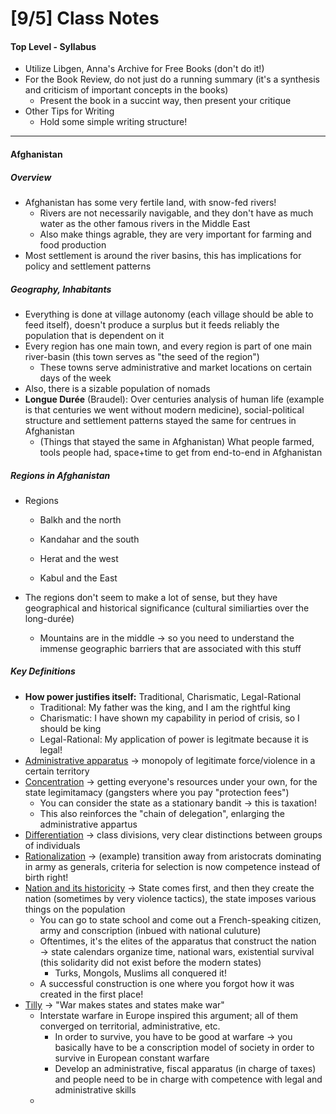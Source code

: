 # [9/5] Class Notes

#### Top Level - Syllabus

- Utilize Libgen, Anna's Archive for Free Books (don't do it!)
- For the Book Review, do not just do a running summary (it's a synthesis and criticism of important concepts in the books)
  - Present the book in a succint way, then present your critique
- Other Tips for Writing
  - Hold some simple writing structure!

----

#### Afghanistan

##### Overview

- Afghanistan has some very fertile land, with snow-fed rivers!
  - Rivers are not necessarily navigable, and they don't have as much water as the other famous rivers in the Middle East
  - Also make things agrable, they are very important for farming and food production
- Most settlement is around the river basins, this has implications for policy and settlement patterns

##### Geography, Inhabitants

- Everything is done at village autonomy (each village should be able to feed itself), doesn't produce a surplus but it feeds reliably the population that is dependent on it
- Every region has one main town, and every region is part of one main river-basin (this town serves as "the seed of the region")
  - These towns serve administrative and market locations on certain days of the week
- Also, there is a sizable population of nomads 
- **Longue Durée** (Braudel): Over centuries analysis of human life (example is that centuries we went without modern medicine), social-political structure and settlement patterns stayed the same for centrues in Afghanistan
  - (Things that stayed the same in Afghanistan) What people farmed, tools people had, space+time to get from end-to-end in Afghanistan

##### Regions in Afghanistan

- Regions

  - Balkh and the north

  - Kandahar and the south

  - Herat and the west

  - Kabul and the East

- The regions don't seem to make a lot of sense, but they have geographical and historical significance (cultural similiarties over the long-durée)

  - Mountains are in the middle $\rightarrow$ so you need to understand the immense geographic barriers that are associated with this stuff

##### Key Definitions

- **How power justifies itself:** Traditional, Charismatic, Legal-Rational
  - Traditional: My father was the king, and I am the rightful king
  - Charismatic: I have shown my capability in period of crisis, so I should be king
  - Legal-Rational: My application of power is legitmate because it is legal!
- <u>Administrative apparatus</u> $\rightarrow$ monopoly of legitimate force/violence in a certain territory
- <u>Concentration</u> $\rightarrow$ getting everyone's resources under your own, for the state legimitamacy (gangsters where you pay "protection fees")
  - You can consider the state as a stationary bandit $\rightarrow$ this is taxation!
  - This also reinforces the "chain of delegation", enlarging the administrative appartus
- <u>Differentiation</u> $\rightarrow$ class divisions, very clear distinctions between groups of individuals
- <u>Rationalization</u> $\rightarrow$ (example) transition away from aristocrats dominating in army as generals, criteria for selection is now competence instead of birth right!
- <u>Nation and its historicity</u> $\rightarrow$ State comes first, and then they create the nation (sometimes by very violence tactics), the state imposes various things on the population
  - You can go to state school and come out a French-speaking citizen, army and conscription (inbued with national culuture)
  - Oftentimes, it's the elites of the apparatus that construct the nation $\rightarrow$ state calendars organize time, national wars, existential survival (this solidarity did not exist before the modern states)
    - Turks, Mongols, Muslims all conquered it!
  - A successful construction is one where you forgot how it was created in the first place!
- <u>Tilly</u> $\rightarrow$ "War makes states and states make war"
  - Interstate warfare in Europe inspired this argument; all of them converged on territorial, administrative, etc.
    - In order to survive, you have to be good at warfare $\rightarrow$ you basically have to be a conscription model of society in order to survive in European constant warfare
    - Develop an administrative, fiscal apparatus (in charge of taxes) and people need to be in charge with competence with legal and administrative skills
  - 